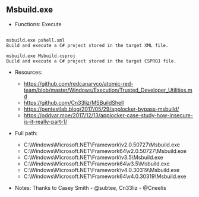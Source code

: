 ## Msbuild.exe
* Functions: Execute
```

msbuild.exe pshell.xml
Build and execute a C# project stored in the target XML file.

msbuild.exe Msbuild.csproj
Build and execute a C# project stored in the target CSPROJ file.
```
   
* Resources:   
  * https://github.com/redcanaryco/atomic-red-team/blob/master/Windows/Execution/Trusted_Developer_Utilities.md
  * https://github.com/Cn33liz/MSBuildShell
  * https://pentestlab.blog/2017/05/29/applocker-bypass-msbuild/
  * https://oddvar.moe/2017/12/13/applocker-case-study-how-insecure-is-it-really-part-1/
   
* Full path:   
  * C:\Windows\Microsoft.NET\Framework\v2.0.50727\Msbuild.exe
  * C:\Windows\Microsoft.NET\Framework64\v2.0.50727\Msbuild.exe
  * C:\Windows\Microsoft.NET\Framework\v3.5\Msbuild.exe
  * C:\Windows\Microsoft.NET\Framework64\v3.5\Msbuild.exe
  * C:\Windows\Microsoft.NET\Framework\v4.0.30319\Msbuild.exe
  * C:\Windows\Microsoft.NET\Framework64\v4.0.30319\Msbuild.exe
   
* Notes: Thanks to Casey Smith - @subtee, Cn33liz - @Cneelis  
   
